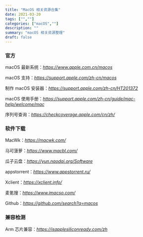```yaml
---
title: "MacOS 相关资源合集"
date: 2021-03-20
tags: ["",""]
categories: ["macOS",""]
description: ""
summary: "macOS 相关资源整理"
draft: false
---
```




### 官方

macOS 最新系统：*https://www.apple.com.cn/macos*

macOS 支持：*https://support.apple.com/zh-cn/macos*

制作 macOS 安装器：*https://support.apple.com/zh-cn/HT201372*

macOS 使用手册：*https://support.apple.com/zh-cn/guide/mac-help/welcome/mac*

序列号查询：*https://checkcoverage.apple.com/cn/zh/*



### 软件下载

MacWk：*https://macwk.com/*

马可菠萝：*https://www.macbl.com/*

瓜子云盘：*https://yun.naodai.org/Software*

appstorrent：*https://www.appstorrent.ru/*

Xclient：*https://xclient.info/*

麦氪搜：*https://www.imacso.com/*

Github：*https://github.com/search?q=macos*



### 兼容检测

Arm 芯片兼容：*https://isapplesiliconready.com/zh*

